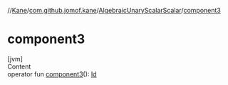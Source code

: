 //[Kane](../../index.md)/[com.github.jomof.kane](../index.md)/[AlgebraicUnaryScalarScalar](index.md)/[component3](component3.md)



# component3  
[jvm]  
Content  
operator fun [component3](component3.md)(): [Id](../../com.github.jomof.kane.impl/index.md#%5Bcom.github.jomof.kane.impl%2FId%2F%2F%2FPointingToDeclaration%2F%5D%2FClasslikes%2F-1356131440)  



